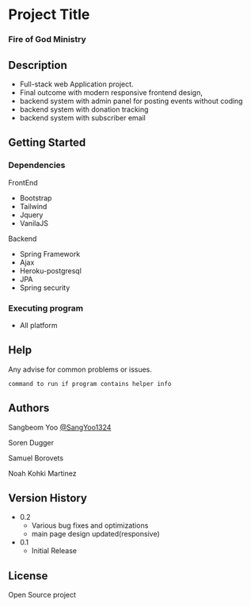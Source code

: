 # Project Title

### Fire of God Ministry

## Description

* Full-stack web Application project. 
* Final outcome with modern responsive frontend design,
* backend system with admin panel for posting events without coding
* backend system with donation tracking
* backend system with subscriber email
## Getting Started

### Dependencies

FrontEnd
* Bootstrap
* Tailwind
* Jquery
* VanilaJS


Backend
* Spring Framework
* Ajax
* Heroku-postgresql
* JPA
* Spring security




### Executing program

* All platform

## Help

Any advise for common problems or issues.
```
command to run if program contains helper info
```

## Authors
Sangbeom Yoo    [@SangYoo1324](https://sangbeomyooportfoliosite.netlify.app/)

Soren Dugger

Samuel Borovets

Noah Kohki Martinez
## Version History
* 0.2
    * Various bug fixes and optimizations
    * main page design updated(responsive)
* 0.1
    * Initial Release

## License

Open Source project

## 

